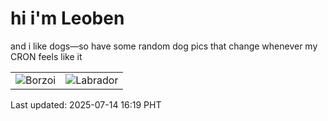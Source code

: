 # hi i'm Leoben

and i like dogs—so have some random dog pics that change whenever my CRON feels like it

|  |  |
|--------|----------|
| ![Borzoi](https://random-dog-vercel.vercel.app/api/random-borzoi?v=1752481177) | ![Labrador](https://random-dog-vercel.vercel.app/api/random-labrador?v=1752481177) |

Last updated: 2025-07-14 16:19 PHT
